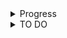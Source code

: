 <details>
    <summary>Progress</summary>

<details>
<summary>ver noname</summary>

- Set up project
- Set up database
- Empty database, bridge, and Docker files are ready
- Develop `models/users.py` and `dto/users.py`
- Work on roadmap, database, and DTOs, `dto/users.py`  now is `dto.py`

</details>
<details>
<summary>ver noname2</summary>

- Authentication
- Databases 
</details>
<details>
<summary>16 August</summary>

- Rewrigt databases
- 
</details>
<details>
<summary>26 August</summary>

- suppliers fix
- auth swagger fix
- categories
- products
- commit "suppliers fix, auth swagger fix, create catefories, create products"
</details>
</details>
<details>
  <summary>TO DO</summary>

 - [ ] make Request body in login
</details>